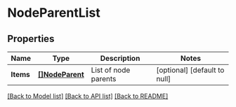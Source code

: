 # NodeParentList

## Properties
Name | Type | Description | Notes
------------ | ------------- | ------------- | -------------
**Items** | [**[]NodeParent**](NodeParent.md) | List of node parents | [optional] [default to null]

[[Back to Model list]](../README.md#documentation-for-models) [[Back to API list]](../README.md#documentation-for-api-endpoints) [[Back to README]](../README.md)

